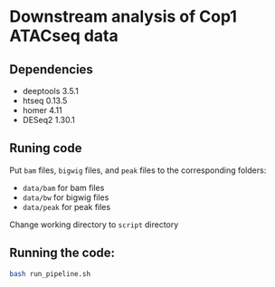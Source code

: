# Downstream analysis of Cop1 ATACseq data

## Dependencies 

- deeptools 3.5.1
- htseq 0.13.5
- homer 4.11
- DESeq2 1.30.1

## Runing code
Put `bam` files, `bigwig` files, and `peak` files to the corresponding folders:

- `data/bam` for bam files
- `data/bw` for bigwig files
- `data/peak` for peak files

Change working directory to `script` directory

## Running the code:

``` bash
bash run_pipeline.sh
``` 


